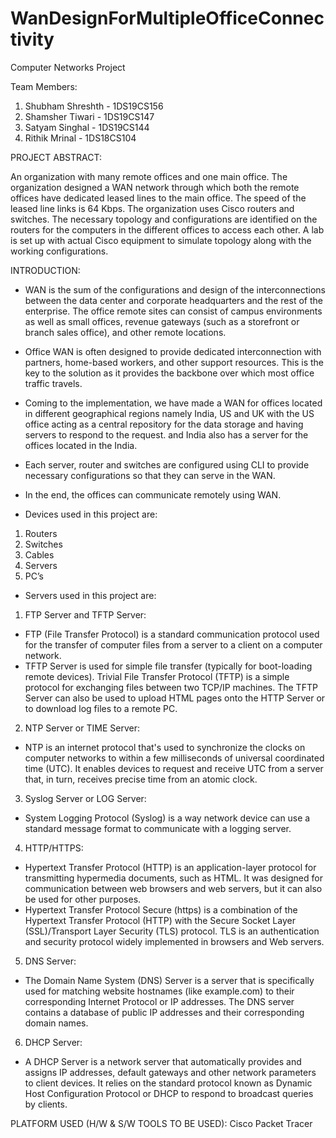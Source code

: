 # WanDesignForMultipleOfficeConnectivity
Computer Networks Project

Team Members:
1. Shubham Shreshth - 1DS19CS156
2. Shamsher Tiwari - 1DS19CS147
3. Satyam Singhal - 1DS19CS144
4. Rithik Mrinal - 1DS18CS104

PROJECT ABSTRACT: 

An organization with many remote offices and one main office. The organization designed a WAN network through which both the remote offices have dedicated leased lines to the main office. The speed of the leased line links is 64 Kbps. The organization uses Cisco routers and switches. The necessary topology and configurations are identified on the routers for the computers in the different offices to access each other. A lab is set up with actual Cisco equipment to simulate topology along with the working configurations.

INTRODUCTION:

-	WAN is the sum of the configurations and design of the interconnections between the data center and corporate headquarters and the rest of the enterprise. The office remote sites can consist of campus environments as well as small offices, revenue gateways (such as a storefront or branch sales office), and other remote locations.
-	Office WAN is often designed to provide dedicated interconnection with partners, home-based workers, and other support resources. This is the key to the solution as it provides the backbone over which most office traffic travels. 
-	Coming to the implementation, we have made a WAN for offices located in different geographical regions namely India, US and UK with the US office acting as a central repository for the data storage and having servers to respond to the request. and India also has a server for the offices located in the India.
-	Each server, router and switches are configured using CLI to provide necessary configurations so that they can serve in the WAN.
-	In the end, the offices can communicate remotely using WAN.

-	Devices used in this project are:
1.	Routers
2.	Switches
3.	Cables
4.	Servers
5.	PC’s

-	Servers used in this project are: 

1.	FTP Server and TFTP Server: 
-	FTP (File Transfer Protocol) is a standard communication protocol used for the transfer of computer files from a server to a client on a computer network. 
-	TFTP Server is used for simple file transfer (typically for boot-loading remote devices). Trivial File Transfer Protocol (TFTP) is a simple protocol for exchanging files between two TCP/IP machines. The TFTP Server can also be used to upload HTML pages onto the HTTP Server or to download log files to a remote PC.

2.	NTP Server or TIME Server:
-	NTP is an internet protocol that's used to synchronize the clocks on computer networks to within a few milliseconds of universal coordinated time (UTC). It enables devices to request and receive UTC from a server that, in turn, receives precise time from an atomic clock.

3.	Syslog Server or LOG Server:
-	System Logging Protocol (Syslog) is a way network device can use a standard message format to communicate with a logging server.

4.	HTTP/HTTPS:
-	Hypertext Transfer Protocol (HTTP) is an application-layer protocol for transmitting hypermedia documents, such as HTML. It was designed for communication between web browsers and web servers, but it can also be used for other purposes.
-	Hypertext Transfer Protocol Secure (https) is a combination of the Hypertext Transfer Protocol (HTTP) with the Secure Socket Layer (SSL)/Transport Layer Security (TLS) protocol. TLS is an authentication and security protocol widely implemented in browsers and Web servers.

5.	DNS Server:
-	The Domain Name System (DNS) Server is a server that is specifically used for matching website hostnames (like example.com) to their corresponding Internet Protocol or IP addresses. The DNS server contains a database of public IP addresses and their corresponding domain names.

6.	DHCP Server:
-	A DHCP Server is a network server that automatically provides and assigns IP addresses, default gateways and other network parameters to client devices. It relies on the standard protocol known as Dynamic Host Configuration Protocol or DHCP to respond to broadcast queries by clients.

PLATFORM USED (H/W & S/W TOOLS TO BE USED): Cisco Packet Tracer
